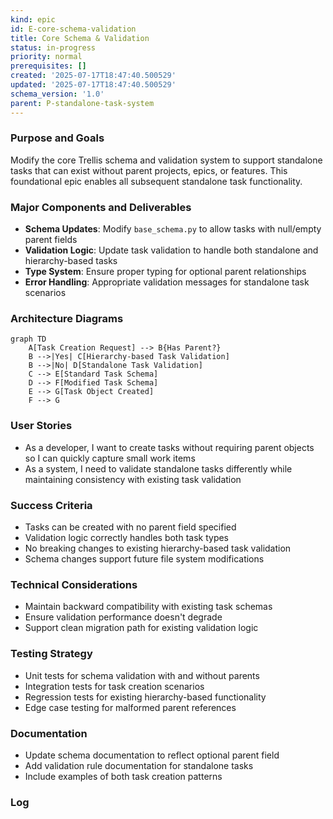 ```yaml
---
kind: epic
id: E-core-schema-validation
title: Core Schema & Validation
status: in-progress
priority: normal
prerequisites: []
created: '2025-07-17T18:47:40.500529'
updated: '2025-07-17T18:47:40.500529'
schema_version: '1.0'
parent: P-standalone-task-system
---
```

### Purpose and Goals
Modify the core Trellis schema and validation system to support standalone tasks that can exist without parent projects, epics, or features. This foundational epic enables all subsequent standalone task functionality.

### Major Components and Deliverables
- **Schema Updates**: Modify `base_schema.py` to allow tasks with null/empty parent fields
- **Validation Logic**: Update task validation to handle both standalone and hierarchy-based tasks
- **Type System**: Ensure proper typing for optional parent relationships
- **Error Handling**: Appropriate validation messages for standalone task scenarios

### Architecture Diagrams
```mermaid
graph TD
    A[Task Creation Request] --> B{Has Parent?}
    B -->|Yes| C[Hierarchy-based Task Validation]
    B -->|No| D[Standalone Task Validation]
    C --> E[Standard Task Schema]
    D --> F[Modified Task Schema]
    E --> G[Task Object Created]
    F --> G
```

### User Stories
- As a developer, I want to create tasks without requiring parent objects so I can quickly capture small work items
- As a system, I need to validate standalone tasks differently while maintaining consistency with existing task validation

### Success Criteria
- Tasks can be created with no parent field specified
- Validation logic correctly handles both task types
- No breaking changes to existing hierarchy-based task validation
- Schema changes support future file system modifications

### Technical Considerations
- Maintain backward compatibility with existing task schemas
- Ensure validation performance doesn't degrade
- Support clean migration path for existing validation logic

### Testing Strategy
- Unit tests for schema validation with and without parents
- Integration tests for task creation scenarios
- Regression tests for existing hierarchy-based functionality
- Edge case testing for malformed parent references

### Documentation
- Update schema documentation to reflect optional parent field
- Add validation rule documentation for standalone tasks
- Include examples of both task creation patterns

### Log

